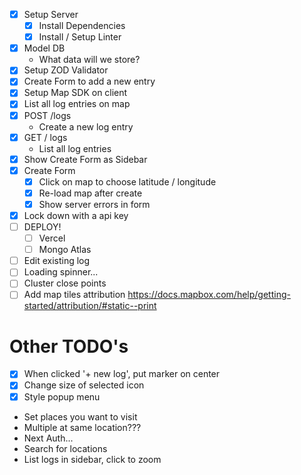 * [x] Setup Server
  * [x] Install Dependencies
  * [x] Install / Setup Linter
* [x] Model DB
  * What data will we store?
* [x] Setup ZOD Validator
* [x] Create Form to add a new entry
* [x] Setup Map SDK on client
* [x] List all log entries on map
* [x] POST /logs
  * Create a new log entry
* [x] GET / logs
  * List all log entries
* [x] Show Create Form as Sidebar
* [x] Create Form
  * [x] Click on map to choose latitude / longitude
  * [x] Re-load map after create
  * [x] Show server errors in form
* [x] Lock down with a api key
* [ ] DEPLOY!
  * [ ] Vercel
  * [ ] Mongo Atlas
* [ ] Edit existing log
* [ ] Loading spinner...
* [ ] Cluster close points
* [ ] Add map tiles attribution https://docs.mapbox.com/help/getting-started/attribution/#static--print

# Other TODO's

* [x] When clicked '+ new log', put marker on center
* [x] Change size of selected icon
* [x] Style popup menu
* Set places you want to visit
* Multiple at same location???
* Next Auth...
* Search for locations
* List logs in sidebar, click to zoom